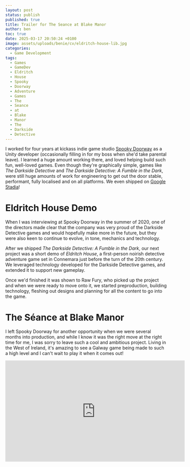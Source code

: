 ```yaml
---
layout: post
status: publish
published: true
title: Trailer for The Seance at Blake Manor
author: ben
toc: true
date: 2025-03-17 20:50:24 +0100
image: assets/uploads/benie/cv/eldritch-house-lib.jpg
categories:
  - Game Development
tags:
  - Games
  - GameDev
  - Eldritch
  - House
  - Spooky
  - Doorway
  - Adventure
  - Games
  - The
  - Seance
  - at
  - Blake
  - Manor
  - The
  - Darkside
  - Detective
---
```

I worked for four years at kickass indie game studio [Spooky Doorway](https://www.spookydoorway.com/) as a Unity developer (occasionally filling in for my boss when she'd take parental leave). I learned a huge amount working there, and loved helping build such fun, well-loved games. Even though they're graphically simple, games like _The Darkside Detective_ and _The Darkside Detective: A Fumble in the Dark_, were still huge amounts of work for engineering to get out the door stable, performant, fully localised and on all platforms. We even shipped on [Google Stadia](https://www.theverge.com/23380140/google-stadia-ending-shutdown-latest-news-gaming-tech/archives/2)! 

# Eldritch House Demo
When I was interviewing at Spooky Doorway in the summer of 2020, one of the directors made clear that the company was very proud of the Darkside Detective games and would hopefully make more in the future, but they were also keen to continue to evolve, in tone, mechanics and technology.

After we shipped _The Darkside Detective: A Fumble in the Dark_, our next project was a short demo of _Eldritch House_, a first-person noirish detective adventure game set in Connemara just before the turn of the 20th century. We leveraged technology developed for the Darkside Detective games, and extended it to support new gameplay.

Once we'd finished it was shown to Raw Fury, who picked up the project and when we were ready to move onto it, we started preproduction, building technology, fleshing out designs and planning for all the content to go into the game.

# The Séance at Blake Manor
I left Spooky Doorway for another opportunity when we were several months into production, and while I know it was the right move at the right time for me, I was sorry to leave such a cool and ambitious project. Living in the West of Ireland, it's amazing to see a Galway game being made to such a high level and I can't wait to play it when it comes out!

<iframe width="560" height="315" src="https://www.youtube.com/embed/09m6cxehfFo?si=q6HAijo5OH03Vsnm" title="YouTube video player" frameborder="0" allow="accelerometer; autoplay; clipboard-write; encrypted-media; gyroscope; picture-in-picture; web-share" referrerpolicy="strict-origin-when-cross-origin" allowfullscreen></iframe>